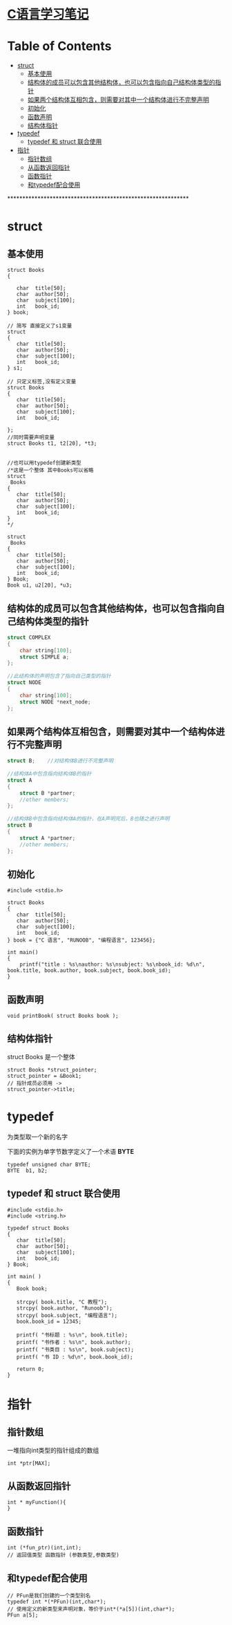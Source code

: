 # [C语言学习笔记](https://github.com/chaleaoch/gitblog/issues/48)


Table of Contents
=================

   * [struct](#struct)
      * [基本使用](#基本使用)
      * [结构体的成员可以包含其他结构体，也可以包含指向自己结构体类型的指针](#结构体的成员可以包含其他结构体也可以包含指向自己结构体类型的指针)
      * [如果两个结构体互相包含，则需要对其中一个结构体进行不完整声明](#如果两个结构体互相包含则需要对其中一个结构体进行不完整声明)
      * [初始化](#初始化)
      * [函数声明](#函数声明)
      * [结构体指针](#结构体指针)
   * [typedef](#typedef)
      * [typedef 和 struct 联合使用](#typedef-和-struct-联合使用)
   * [指针](#指针)
      * [指针数组](#指针数组)
      * [从函数返回指针](#从函数返回指针)
      * [函数指针](#函数指针)
      * [和typedef配合使用](#和typedef配合使用)

\*\*\*\*\*\*\*\*\*\*\*\*\*\*\*\*\*\*\*\*\*\*\*\*\*\*\*\*\*\*\*\*\*\*\*\*\*\*\*\*\*\*\*\*\*\*\*\*\*\*\*\*\*\*\*\*\*\*\*\*

# struct

## 基本使用

```text
struct Books
{

   char  title[50];
   char  author[50];
   char  subject[100];
   int   book_id;
} book;

// 简写 直接定义了s1变量
struct 
{
   char  title[50];
   char  author[50];
   char  subject[100];
   int   book_id;
} s1;

// 只定义标签,没有定义变量
struct Books
{
   char  title[50];
   char  author[50];
   char  subject[100];
   int   book_id;

};
//同时需要声明变量
struct Books t1, t2[20], *t3;


//也可以用typedef创建新类型
/*这是一个整体 其中Books可以省略
struct
 Books
{
   char  title[50];
   char  author[50];
   char  subject[100];
   int   book_id;
}
*/

struct
 Books
{
   char  title[50];
   char  author[50];
   char  subject[100];
   int   book_id;
} Book;
Book u1, u2[20], *u3;
```

## 结构体的成员可以包含其他结构体，也可以包含指向自己结构体类型的指针

```c
struct COMPLEX
{
    char string[100];
    struct SIMPLE a;
};
 
//此结构体的声明包含了指向自己类型的指针
struct NODE
{
    char string[100];
    struct NODE *next_node;
};

```

## 如果两个结构体互相包含，则需要对其中一个结构体进行不完整声明

```c
struct B;    //对结构体B进行不完整声明
 
//结构体A中包含指向结构体B的指针
struct A
{
    struct B *partner;
    //other members;
};
 
//结构体B中包含指向结构体A的指针，在A声明完后，B也随之进行声明
struct B
{
    struct A *partner;
    //other members;
};

```

## 初始化

```text
#include <stdio.h>
 
struct Books
{
   char  title[50];
   char  author[50];
   char  subject[100];
   int   book_id;
} book = {"C 语言", "RUNOOB", "编程语言", 123456};
 
int main()
{
    printf("title : %s\nauthor: %s\nsubject: %s\nbook_id: %d\n", book.title, book.author, book.subject, book.book_id);
}
```

## 函数声明

```text
void printBook( struct Books book );

```

## 结构体指针

struct Books 是一个整体

```text
struct Books *struct_pointer;
struct_pointer = &Book1;
// 指针成员必须用 ->
struct_pointer->title;

```

# typedef

为类型取一个新的名字

下面的实例为单字节数字定义了一个术语 **BYTE**

```text
typedef unsigned char BYTE;
BYTE  b1, b2;
```

## typedef 和 struct 联合使用

```text
#include <stdio.h>
#include <string.h>
 
typedef struct Books
{
   char  title[50];
   char  author[50];
   char  subject[100];
   int   book_id;
} Book;
 
int main( )
{
   Book book;
 
   strcpy( book.title, "C 教程");
   strcpy( book.author, "Runoob"); 
   strcpy( book.subject, "编程语言");
   book.book_id = 12345;
 
   printf( "书标题 : %s\n", book.title);
   printf( "书作者 : %s\n", book.author);
   printf( "书类目 : %s\n", book.subject);
   printf( "书 ID : %d\n", book.book_id);
 
   return 0;
}
```

# 指针

## 指针数组

一堆指向int类型的指针组成的数组

```text
int *ptr[MAX];
```

## 从函数返回指针

```text
int * myFunction(){
}

```

## 函数指针

```text
int (*fun_ptr)(int,int);
// 返回值类型 函数指针 (参数类型,参数类型)
```

## 和typedef配合使用

```text
// PFun是我们创建的一个类型别名
typedef int *(*PFun)(int,char*);
// 使用定义的新类型来声明对象，等价于int*(*a[5])(int,char*);
PFun a[5];

```

